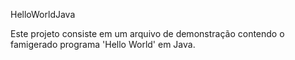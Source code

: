 <ProjetoPedro>

HelloWorldJava

Este projeto consiste em um arquivo de demonstração contendo o famigerado programa 'Hello World' em Java.
